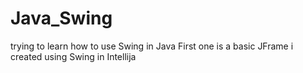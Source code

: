 # Java_Swing
trying to learn how to use Swing in Java
First one is a basic JFrame i created using Swing in Intellija
